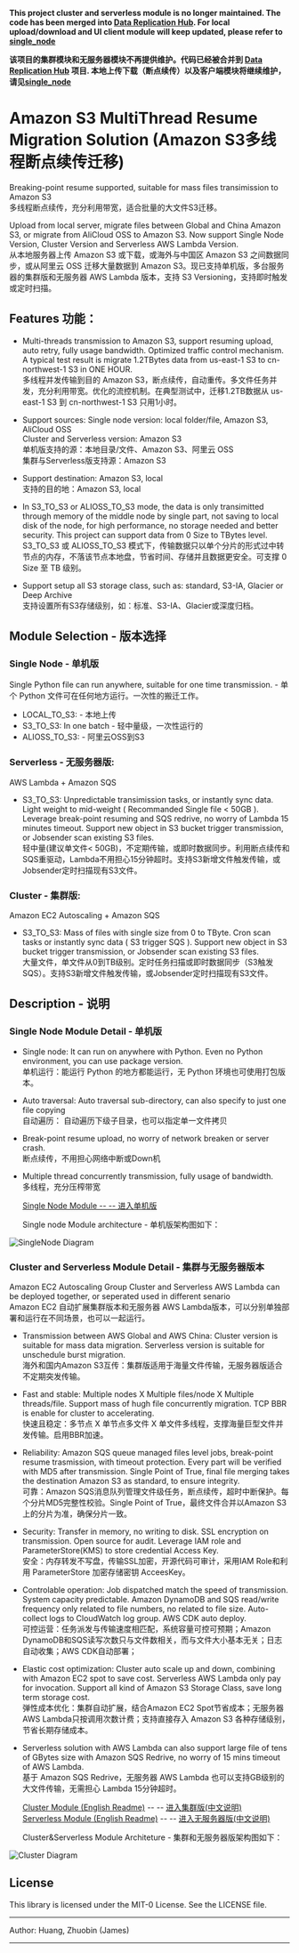 **This project cluster and serverless module is no longer maintained. The code has been merged into 
[Data Replication Hub](https://github.com/awslabs/aws-data-replication-hub). For local upload/download and UI client module will keep updated, please refer to [single_node](https://github.com/aws-samples/amazon-s3-resumable-upload/tree/master/single_node)** 

**该项目的集群模块和无服务器模块不再提供维护。代码已经被合并到 [Data Replication Hub](https://github.com/awslabs/aws-data-replication-hub) 项目. 本地上传下载（断点续传）以及客户端模块将继续维护，请见[single_node](https://github.com/aws-samples/amazon-s3-resumable-upload/tree/master/single_node)**

# Amazon S3 MultiThread Resume Migration Solution  (Amazon S3多线程断点续传迁移)   

Breaking-point resume supported, suitable for mass files transimission to Amazon S3  
多线程断点续传，充分利用带宽，适合批量的大文件S3迁移。  

Upload from local server, migrate files between Global and China Amazon S3, or migrate from AliCloud OSS to Amazon S3. Now support Single Node Version, Cluster Version and Serverless AWS Lambda Version.  
从本地服务器上传 Amazon S3 或下载，或海外与中国区 Amazon S3 之间数据同步，或从阿里云 OSS 迁移大量数据到 Amazon S3。现已支持单机版，多台服务器的集群版和无服务器 AWS Lambda 版本，支持 S3 Versioning，支持即时触发或定时扫描。  
  
## Features 功能：  

* Multi-threads transmission to Amazon S3, support resuming upload, auto retry, fully usage bandwidth. Optimized traffic control mechanism. A typical test result is migrate 1.2TBytes data from us-east-1 S3 to cn-northwest-1 S3 in ONE HOUR.  
多线程并发传输到目的 Amazon S3，断点续传，自动重传。多文件任务并发，充分利用带宽。优化的流控机制。在典型测试中，迁移1.2TB数据从 us-east-1 S3 到 cn-northwest-1 S3 只用1小时。

* Support sources:
Single node version: local folder/file, Amazon S3, AliCloud OSS  
Cluster and Serverless version: Amazon S3  
单机版支持的源：本地目录/文件、Amazon S3、阿里云 OSS  
集群与Serverless版支持源：Amazon S3  

* Support destination: Amazon S3, local  
支持的目的地：Amazon S3, local   

* In S3_TO_S3 or ALIOSS_TO_S3 mode, the data is only transimitted through memory of the middle node by single part, not saving to local disk of the node, for high performance, no storage needed and better security. This project can support data from 0 Size to TBytes level.  
S3_TO_S3 或 ALIOSS_TO_S3 模式下，传输数据只以单个分片的形式过中转节点的内存，不落该节点本地盘，节省时间、存储并且数据更安全。可支撑 0 Size 至 TB 级别。  

* Support setup all S3 storage class, such as: standard, S3-IA, Glacier or Deep Archive  
支持设置所有S3存储级别，如：标准、S3-IA、Glacier或深度归档。  

## Module Selection - 版本选择  

### Single Node - 单机版  
Single Python file can run anywhere, suitable for one time transmission. - 单个 Python 文件可在任何地方运行。一次性的搬迁工作。  
* LOCAL_TO_S3: - 本地上传   
* S3_TO_S3: In one batch - 轻中量级，一次性运行的   
* ALIOSS_TO_S3: - 阿里云OSS到S3  
### Serverless - 无服务器版:  
AWS Lambda + Amazon SQS  
* S3_TO_S3: Unpredictable transimission tasks, or instantly sync data. Light weight to mid-weight ( Recommanded Single file < 50GB ). Leverage break-point resuming and SQS redrive, no worry of Lambda 15 minutes timeout. Support new object in S3 bucket trigger transmission, or Jobsender scan existing S3 files.  
轻中量(建议单文件< 50GB)，不定期传输，或即时数据同步。利用断点续传和SQS重驱动，Lambda不用担心15分钟超时。支持S3新增文件触发传输，或Jobsender定时扫描现有S3文件。  
### Cluster - 集群版:  
Amazon EC2 Autoscaling + Amazon SQS 
* S3_TO_S3: Mass of files with single size from 0 to TByte. Cron scan tasks or instantly sync data ( S3 trigger SQS ). Support new object in S3 bucket trigger transmission, or Jobsender scan existing S3 files.  
大量文件，单文件从0到TB级别。定时任务扫描或即时数据同步（S3触发SQS）。支持S3新增文件触发传输，或Jobsender定时扫描现有S3文件。  

## Description - 说明
### Single Node Module Detail - 单机版  
* Single node: It can run on anywhere with Python. Even no Python environment, you can use package version.  
单机运行：能运行 Python 的地方都能运行，无 Python 环境也可使用打包版本。  
* Auto traversal: Auto traversal sub-directory, can also specify to just one file copying  
自动遍历： 自动遍历下级子目录，也可以指定单一文件拷贝  
* Break-point resume upload, no worry of network breaken or server crash.  
断点续传，不用担心网络中断或Down机  
* Multiple thread concurrently transmission, fully usage of bandwidth.  
多线程，充分压榨带宽  
  
  [Single Node Module -- -- 进入单机版](./single_node/)  
    
  Single node Module architecture - 单机版架构图如下：  
  
![SingleNode Diagram](./img/01.png)
  
  
### Cluster and Serverless Module Detail - 集群与无服务器版本  
Amazon EC2 Autoscaling Group Cluster and Serverless AWS Lambda can be deployed together, or seperated used in different senario  
Amazon EC2 自动扩展集群版本和无服务器 AWS Lambda版本，可以分别单独部署和运行在不同场景，也可以一起运行。  
* Transmission between AWS Global and AWS China: Cluster version is suitable for mass data migration. Serverless version is suitable for unschedule burst migration.  
海外和国内Amazon S3互传：集群版适用于海量文件传输，无服务器版适合不定期突发传输。  
* Fast and stable: Multiple nodes X Multiple files/node X Multiple threads/file. Support mass of hugh file concurrently migration. TCP BBR is enable for cluster to accelerating.  
快速且稳定：多节点 X 单节点多文件 X 单文件多线程，支撑海量巨型文件并发传输。启用BBR加速。  
* Reliability: Amazon SQS queue managed files level jobs, break-point resume trasmission, with timeout protection. Every part will be verified with MD5 after transmission. Single Point of True, final file merging takes the destination Amazon S3 as standard, to ensure integrity.  
可靠：Amazon SQS消息队列管理文件级任务，断点续传，超时中断保护。每个分片MD5完整性校验。Single Point of True，最终文件合并以Amazon S3上的分片为准，确保分片一致。  
* Security: Transfer in memory, no writing to disk. SSL encryption on transmission. Open source for audit. Leverage IAM role and ParameterStore(KMS) to store credential Access Key.  
安全：内存转发不写盘，传输SSL加密，开源代码可审计，采用IAM Role和利用 ParameterStore 加密存储密钥 AcceesKey。  
* Controlable operation: Job dispatched match the speed of transmission. System capacity predictable. Amazon DynamoDB and SQS read/write frequency only related to file numbers, no related to file size. Auto-collect logs to CloudWatch log group. AWS CDK auto deploy.   
可控运营：任务派发与传输速度相匹配，系统容量可控可预期；Amazon DynamoDB和SQS读写次数只与文件数相关，而与文件大小基本无关；日志自动收集；AWS CDK自动部署；  
* Elastic cost optimization: Cluster auto scale up and down, combining with Amazon EC2 spot to save cost. Serverless AWS Lambda only pay for invocation. Support all kind of Amazon S3 Storage Class, save long term storage cost.  
弹性成本优化：集群自动扩展，结合Amazon EC2 Spot节省成本；无服务器 AWS Lambda只按调用次数计费；支持直接存入 Amazon S3 各种存储级别，节省长期存储成本。  
* Serverless solution with AWS Lambda can also support large file of tens of GBytes size with Amazon SQS Redrive, no worry of 15 mins timeout of AWS Lambda.  
基于 Amazon SQS Redrive，无服务器 AWS Lambda 也可以支持GB级别的大文件传输，无需担心 Lambda 15分钟超时。  
  
  [Cluster Module (English Readme)](./cluster/README-English.md) -- -- [进入集群版(中文说明)](./cluster/)  
  [Serverless Module (English Readme)](./serverless/README-English.md) -- -- [进入无服务器版(中文说明)](./serverless/)  
      
  Cluster&Serverless Module Architeture - 集群和无服务器版架构图如下：  
  
![Cluster Diagram](./img/02.png)  

## License
  
This library is licensed under the MIT-0 License. See the LICENSE file.
  
  ******
  Author: Huang, Zhuobin (James)
  ******
  
